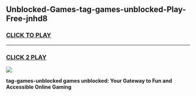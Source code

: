 
## Unblocked-Games-tag-games-unblocked-Play-Free-jnhd8
<h3>
<a href="https://premium76.site?title=tag-games-unblocked&ref=18A1">CLICK TO PLAY</a></h3>
<hr>

<h3>
<a href="https://premium76.site?title=tag-games-unblocked&ref=18A1">CLICK 2 PLAY</a>
  
</h3>

<a href="https://premium76.site?title=tag-games-unblocked&ref=18A1"><img src="https://clearcache.store/games.png"></a>


**tag-games-unblocked games unblocked: Your Gateway to Fun and Accessible Online Gaming**
